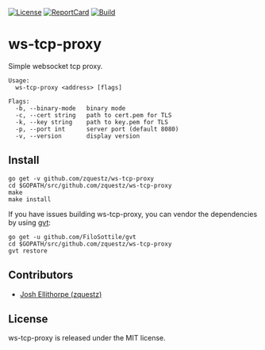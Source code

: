 [![License][License-Image]][License-URL] [![ReportCard][ReportCard-Image]][ReportCard-URL] [![Build][Build-Status-Image]][Build-Status-URL]
# ws-tcp-proxy
Simple websocket tcp proxy.

```
Usage:
  ws-tcp-proxy <address> [flags]

Flags:
  -b, --binary-mode   binary mode
  -c, --cert string   path to cert.pem for TLS
  -k, --key string    path to key.pem for TLS
  -p, --port int      server port (default 8080)
  -v, --version       display version
```

## Install

```
go get -v github.com/zquestz/ws-tcp-proxy
cd $GOPATH/src/github.com/zquestz/ws-tcp-proxy
make
make install
```

If you have issues building ws-tcp-proxy, you can vendor the dependencies by using [gvt](https://github.com/FiloSottile/gvt):

```
go get -u github.com/FiloSottile/gvt
cd $GOPATH/src/github.com/zquestz/ws-tcp-proxy
gvt restore
```

## Contributors

* [Josh Ellithorpe (zquestz)](https://github.com/zquestz/)

## License

ws-tcp-proxy is released under the MIT license.

[License-URL]: http://opensource.org/licenses/MIT
[License-Image]: https://img.shields.io/npm/l/express.svg
[ReportCard-URL]: http://goreportcard.com/report/zquestz/ws-tcp-proxy
[ReportCard-Image]: https://goreportcard.com/badge/github.com/zquestz/ws-tcp-proxy
[Build-Status-URL]: http://travis-ci.org/zquestz/ws-tcp-proxy
[Build-Status-Image]: https://travis-ci.org/zquestz/ws-tcp-proxy.svg?branch=master
